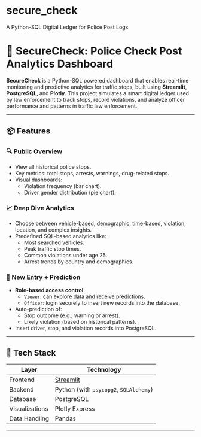 # secure_check
A Python-SQL Digital Ledger for Police Post Logs

# 🚓 SecureCheck: Police Check Post Analytics Dashboard

**SecureCheck** is a Python-SQL powered dashboard that enables real-time monitoring and predictive analytics for traffic stops, built using **Streamlit**, **PostgreSQL**, and **Plotly**. This project simulates a smart digital ledger used by law enforcement to track stops, record violations, and analyze officer performance and patterns in traffic law enforcement.

---

## 📦 Features

### 🔍 Public Overview
- View all historical police stops.
- Key metrics: total stops, arrests, warnings, drug-related stops.
- Visual dashboards:
  - Violation frequency (bar chart).
  - Driver gender distribution (pie chart).

### 📈 Deep Dive Analytics
- Choose between vehicle-based, demographic, time-based, violation, location, and complex insights.
- Predefined SQL-based analytics like:
  - Most searched vehicles.
  - Peak traffic stop times.
  - Common violations under age 25.
  - Arrest trends by country and demographics.

### 📝 New Entry + Prediction
- **Role-based access control**:
  - `Viewer`: can explore data and receive predictions.
  - `Officer`: login securely to insert new records into the database.
- Auto-prediction of:
  - Stop outcome (e.g., warning or arrest).
  - Likely violation (based on historical patterns).
- Insert driver, stop, and violation records into PostgreSQL.

---

## 🧰 Tech Stack

| Layer        | Technology                         |
|-------------|-------------------------------------|
| Frontend     | [Streamlit](https://streamlit.io)  |
| Backend      | Python (with `psycopg2`, `SQLAlchemy`) |
| Database     | PostgreSQL                         |
| Visualizations | Plotly Express                   |
| Data Handling       | Pandas|

---
    
